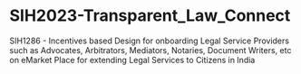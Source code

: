 # SIH2023-Transparent_Law_Connect
SIH1286 - Incentives based Design for onboarding Legal Service Providers such as Advocates, Arbitrators, Mediators, Notaries, Document Writers, etc on eMarket Place for extending Legal Services to Citizens in India
